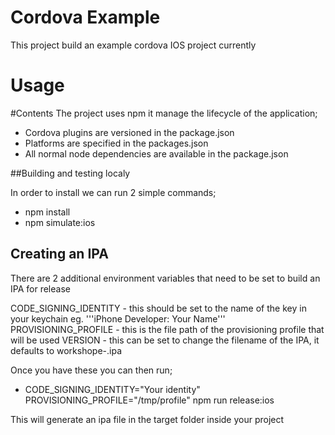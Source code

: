 # Cordova Example

This project build an example cordova IOS project currently

# Usage

#Contents
The project uses npm it manage the lifecycle of the application;
- Cordova plugins are versioned in the package.json
- Platforms are specified in the packages.json
- All normal node dependencies are available in the package.json

##Building and testing localy

In order to install we can run 2 simple commands;
- npm install
- npm simulate:ios

## Creating an IPA

There are 2 additional environment variables that need to be set to build an IPA
for release

CODE_SIGNING_IDENTITY - this should be set to the name of the key in your keychain eg. '''iPhone Developer: Your Name'''
PROVISIONING_PROFILE - this is the file path of the provisioning profile that will be used
VERSION - this can be set to change the filename of the IPA, it defaults to workshope-<VERSION>.ipa 

Once you have these you can then run;
- CODE_SIGNING_IDENTITY="Your identity" PROVISIONING_PROFILE="/tmp/profile" npm run release:ios 

This will generate an ipa file in the target folder inside your project 
